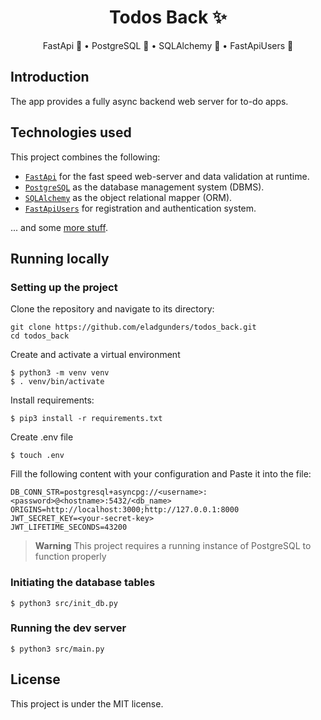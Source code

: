 <div align="center">
  <h1>Todos Back ✨</h1>
  <p>FastApi 🚀 • PostgreSQL 🐘 • SQLAlchemy 💠 • FastApiUsers 👥</p>
</div>

## Introduction

The app provides a fully async backend web server for to-do apps.


## Technologies used

This project combines the following:

- [`FastApi`](https://fastapi.tiangolo.com/) for the fast speed web-server and data validation at runtime.
- [`PostgreSQL`](https://www.postgresql.org/) as the database management system (DBMS).
- [`SQLAlchemy`](https://www.sqlalchemy.org/) as the object relational mapper (ORM).
- [`FastApiUsers`](https://fastapi-users.github.io/fastapi-users/) for registration and authentication system.

... and some [more stuff](./requirements.txt).


## Running locally

### Setting up the project

Clone the repository and navigate to its directory:

    git clone https://github.com/eladgunders/todos_back.git
    cd todos_back

Create and activate a virtual environment

    $ python3 -m venv venv
    $ . venv/bin/activate

Install requirements:

    $ pip3 install -r requirements.txt

Create .env file

    $ touch .env

Fill the following content with your configuration and Paste it into the file:
```dotenv
DB_CONN_STR=postgresql+asyncpg://<username>:<password>@<hostname>:5432/<db_name>
ORIGINS=http://localhost:3000;http://127.0.0.1:8000
JWT_SECRET_KEY=<your-secret-key>
JWT_LIFETIME_SECONDS=43200
```

> **Warning**
> This project requires a running instance of PostgreSQL to function properly

### Initiating the database tables
    $ python3 src/init_db.py

### Running the dev server
    $ python3 src/main.py

## License

This project is under the MIT license.